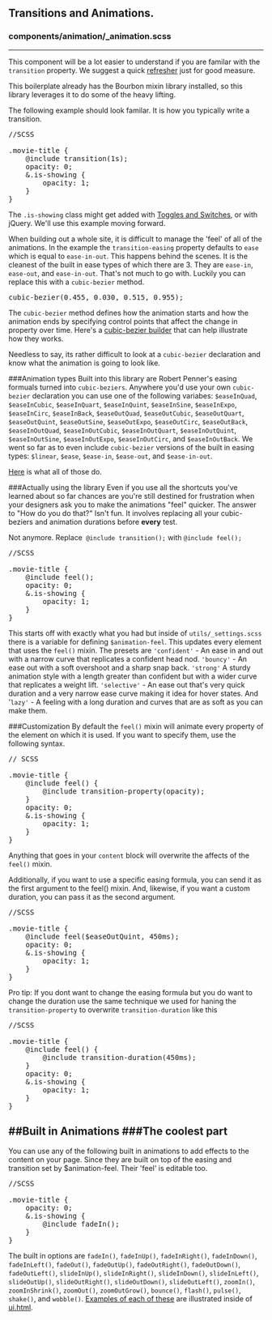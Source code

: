 ## Transitions and Animations.
### components/animation/_animation.scss
---
This component will be a lot easier to understand if you are familar with the `transition` property. We suggest a quick [refresher](https://css-tricks.com/almanac/properties/t/transition/) just for good measure. 

This boilerplate already has the Bourbon mixin library installed, so this library leverages it to do some of the heavy lifting. 

The following example should look familar. It is how you typically write a transition.


<pre>//SCSS

.movie-title {
	@include transition(1s);
	opacity: 0;
	&.is-showing {
		opacity: 1;
	}
}</pre>

The `.is-showing` class might get added with [Toggles and Switches](https://github.com/dsurgeons/Toggles-Switches), or with jQuery. We'll use this example moving forward.

When building out a whole site, it is difficult to manage the 'feel' of all of the animations. In the example the `transition-easing` property defaults to `ease` which is equal to `ease-in-out`. This happens behind the scenes. It is the cleanest of the built in ease types of which there are 3. They are `ease-in`, `ease-out`, and `ease-in-out`. That's not much to go with. Luckily you can replace this with a `cubic-bezier` method.

<pre>cubic-bezier(0.455, 0.030, 0.515, 0.955);</pre>

The `cubic-bezier` method defines how the animation starts and how the animation ends by specifying control points that affect the change in property over time. Here's a [cubic-bezier builder](cubic-bezier.com/#.455,.03,.515,.955) that can help illustrate how they works. 

Needless to say, its rather difficult to look at a `cubic-bezier` declaration and know what the animation is going to look like.

###Animation types
Built into this library are Robert Penner's easing formuals turned into `cubic-beziers`. Anywhere you'd use your own `cubic-bezier` declaration you can use one of the following variabes: `$easeInQuad`, `$easeInCubic`, `$easeInQuart`, `$easeInQuint`, `$easeInSine`, `$easeInExpo`, `$easeInCirc`, `$easeInBack`, `$easeOutQuad`, `$easeOutCubic`, `$easeOutQuart`, `$easeOutQuint`, `$easeOutSine`, `$easeOutExpo`, `$easeOutCirc`, `$easeOutBack`, `$easeInOutQuad`, `$easeInOutCubic`, `$easeInOutQuart`, `$easeInOutQuint`, `$easeInOutSine`, `$easeInOutExpo`, `$easeInOutCirc`, and `$easeInOutBack`. We went so far as to even include `cubic-bezier` versions of the built in easing types: `$linear`, `$ease`, `$ease-in`, `$ease-out`, and `$ease-in-out`.

[Here](http://easings.net) is what all of those do.

###Actually using the library
Even if you use all the shortcuts you've learned about so far chances are you're still destined for frustration when your designers ask you to make the animations "feel" quicker. The answer to "How do you do that?" Isn't fun. It involves replacing all your cubic-beziers and animation durations before **every** test.

Not anymore. Replace` @include transition();` with `@include feel();`

<pre>//SCSS

.movie-title {
	@include feel();
	opacity: 0;
	&.is-showing {
		opacity: 1;
	}
}</pre>

This starts off with exactly what you had but inside of `utils/_settings.scss` there is a variable for defining `$animation-feel`. This updates every element that uses the `feel()` mixin. The presets are `'confident'` - An ease in and out with a narrow curve that replicates a confident head nod. `'bouncy'` - An ease out with a soft overshoot and a sharp snap back. `'strong'` A sturdy animation style with a length greater than confident but with a wider curve that replicates a weight lift. `'selective'` - An ease out that's very quick duration and a very narrow ease curve making it idea for hover states. And '`lazy'` - A feeling with a long duration and curves that are as soft as you can make them.

###Customization
By default the `feel()` mixin will animate every property of the element on which it is used. If you want to specify them, use the following syntax.
<pre>// SCSS

.movie-title {
	@include feel() {
		@include transition-property(opacity);
	}
	opacity: 0;
	&.is-showing {
		opacity: 1;
	}
}</pre>

Anything that goes in your `content` block will overwrite the affects of the `feel()` mixin.

Additionally, if you want to use a specific easing formula, you can send it as the first argument to the feel() mixin. And, likewise, if you want a custom duration, you can pass it as the second argument.
			
<pre>//SCSS

.movie-title {
	@include feel($easeOutQuint, 450ms);
	opacity: 0;
	&.is-showing {
		opacity: 1;
	}
}</pre>

Pro tip: If you dont want to change the easing formula but you do want to change the duration use the same technique we used for haning the `transition-property` to overwrite `transition-duration` like this</p>

<pre>//SCSS

.movie-title {
	@include feel() {
		@include transition-duration(450ms);
	}
	opacity: 0;
	&.is-showing {
		opacity: 1;
	}
}</pre>



##Built in Animations
###The coolest part
---
You can use any of the following built in animations to add effects to the content on your page. Since they are built on top of the easing and transition set by $animation-feel. Their 'feel' is editable too.
			
<pre>//SCSS

.movie-title {
	opacity: 0;
	&.is-showing {
		@include fadeIn();
	}
}</pre>

The built in options are `fadeIn()`, `fadeInUp()`, `fadeInRight()`, `fadeInDown()`, `fadeInLeft()`, `fadeOut()`, `fadeOutUp()`, `fadeOutRight()`, `fadeOutDown()`, `fadeOutLeft()`, `slideInUp()`, `slideInRight()`, `slideInDown()`, `slideInLeft()`, `slideOutUp()`, `slideOutRight()`, `slideOutDown()`, `slideOutLeft()`, `zoomIn()`, `zoomInShrink()`, `zoomOut()`, `zoomOutGrow()`, `bounce()`, `flash()`, `pulse()`, `shake()`, and `wobble()`. [Examples of each of these](/ui.html) are illustrated inside of [ui.html](/ui.html).

